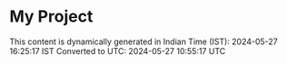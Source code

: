 # My Project

This content is dynamically generated in Indian Time (IST): 2024-05-27 16:25:17 IST
Converted to UTC: 2024-05-27 10:55:17 UTC
